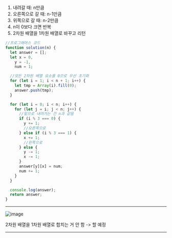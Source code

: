 1. 내려갈 때: n만큼
2. 오른쪽으로 갈 때: n-1만큼
3. 위쪽으로 갈 때: n-2만큼
4. n이 0보다 크면 반복
5. 2차원 배열을 1차원 배열로 바꾸고 리턴

```javascript
//프로그래머스 코드
function solution(n) {
  let answer = [];
  let x = 0,
    y = -1,
    num = 1;

  //모든 2차원 배열 요소를 0으로 우선 초기화
  for (let i = 1; i < n + 1; i++) {
    let tmp = Array(i).fill(0);
    answer.push(tmp);
  }

  for (let i = 0; i < n; i++) {
    for (let j = i; j < n; j++) {
      //밑으로 내려가는 건 n과 같음
      if (i % 3 === 0) {
        y += 1;
        //오른쪽으로
      } else if (i % 3 === 1) {
        x += 1;
        //왼쪽으로
      } else {
        y -= 1;
        x -= 1;
      }
      answer[y][x] = num;
      num += 1;
    }
  }

  console.log(answer);
  return answer;
}
```

---

![image](https://user-images.githubusercontent.com/23302973/150624003-bd34c214-d496-4954-ba24-9df5d5fce21c.png)

2차원 배열을 1차원 배열로 합치는 거 안 함 -> 할 예정

---
